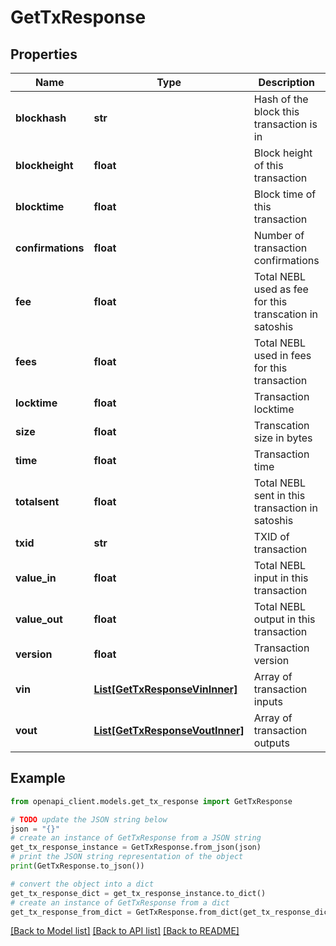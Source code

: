 # GetTxResponse


## Properties

Name | Type | Description | Notes
------------ | ------------- | ------------- | -------------
**blockhash** | **str** | Hash of the block this transaction is in | [optional] 
**blockheight** | **float** | Block height of this transaction | [optional] 
**blocktime** | **float** | Block time of this transaction | [optional] 
**confirmations** | **float** | Number of transaction confirmations | [optional] 
**fee** | **float** | Total NEBL used as fee for this transcation in satoshis | [optional] 
**fees** | **float** | Total NEBL used in fees for this transaction | [optional] 
**locktime** | **float** | Transaction locktime | [optional] 
**size** | **float** | Transcation size in bytes | [optional] 
**time** | **float** | Transaction time | [optional] 
**totalsent** | **float** | Total NEBL sent in this transaction in satoshis | [optional] 
**txid** | **str** | TXID of transaction | [optional] 
**value_in** | **float** | Total NEBL input in this transaction | [optional] 
**value_out** | **float** | Total NEBL output in this transaction | [optional] 
**version** | **float** | Transaction version | [optional] 
**vin** | [**List[GetTxResponseVinInner]**](GetTxResponseVinInner.md) | Array of transaction inputs | [optional] 
**vout** | [**List[GetTxResponseVoutInner]**](GetTxResponseVoutInner.md) | Array of transaction outputs | [optional] 

## Example

```python
from openapi_client.models.get_tx_response import GetTxResponse

# TODO update the JSON string below
json = "{}"
# create an instance of GetTxResponse from a JSON string
get_tx_response_instance = GetTxResponse.from_json(json)
# print the JSON string representation of the object
print(GetTxResponse.to_json())

# convert the object into a dict
get_tx_response_dict = get_tx_response_instance.to_dict()
# create an instance of GetTxResponse from a dict
get_tx_response_from_dict = GetTxResponse.from_dict(get_tx_response_dict)
```
[[Back to Model list]](../README.md#documentation-for-models) [[Back to API list]](../README.md#documentation-for-api-endpoints) [[Back to README]](../README.md)


